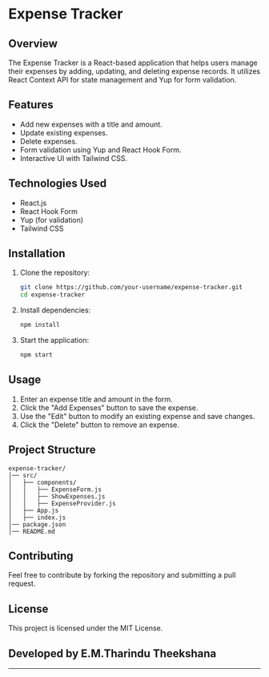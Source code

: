 # Expense Tracker

## Overview

The Expense Tracker is a React-based application that helps users manage their expenses by adding, updating, and deleting expense records. It utilizes React Context API for state management and Yup for form validation.

## Features

- Add new expenses with a title and amount.
- Update existing expenses.
- Delete expenses.
- Form validation using Yup and React Hook Form.
- Interactive UI with Tailwind CSS.

## Technologies Used

- React.js
- React Hook Form
- Yup (for validation)
- Tailwind CSS

## Installation

1. Clone the repository:
   ```sh
   git clone https://github.com/your-username/expense-tracker.git
   cd expense-tracker
   ```
2. Install dependencies:
   ```sh
   npm install
   ```
3. Start the application:
   ```sh
   npm start
   ```

## Usage

1. Enter an expense title and amount in the form.
2. Click the "Add Expenses" button to save the expense.
3. Use the "Edit" button to modify an existing expense and save changes.
4. Click the "Delete" button to remove an expense.

## Project Structure

```
expense-tracker/
│── src/
│   ├── components/
│   │   ├── ExpenseForm.js
│   │   ├── ShowExpenses.js
│   │   ├── ExpenseProvider.js
│   ├── App.js
│   ├── index.js
│── package.json
│── README.md
```

## Contributing

Feel free to contribute by forking the repository and submitting a pull request.

## License

This project is licensed under the MIT License.

## Developed by E.M.Tharindu Theekshana

---
